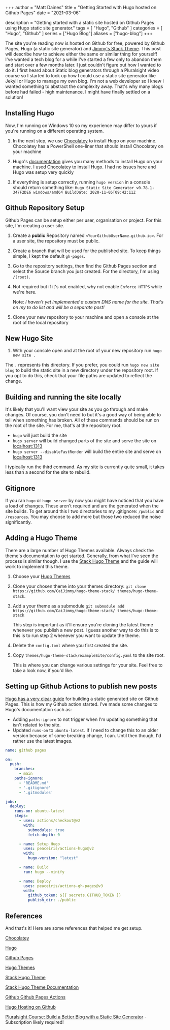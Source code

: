 +++
author = "Matt Daines"
title = "Getting Started with Hugo hosted on Github Pages"
date = "2021-03-06"

description = "Getting started with a static site hosted on Github Pages using Hugo static site generator."
tags = [
    "Hugo",
    "Github"
]
categories = [
    "Hugo",
    "Github"
]
series = ["Hugo Blog"]
aliases = ["hugo-blog"]
+++

The site you're reading now is hosted on Github for free, powered by Github Pages, Hugo (a static site generator) and [Jimmy's Stack Theme](https://github.com/CaiJimmy/hugo-theme-stack). This post will describe how to achieve either the same or similar thing for yourself!<!--more--> I've wanted a tech blog for a while I've started a few only to abandon them and start over a few months later. I just couldn't figure out how I wanted to do it. I first heard about Static blog generators through a Pluralsight video course so I started to look up how I could use a static site generator like Jekyll or Hugo to manage my own blog. I'm not a web developer so I knew I wanted something to abstract the complexity away. That's why many blogs before had failed - high maintenance. I might have finally settled on a solution!

## Installing Hugo

Now, I'm running on Windows 10 so my experience may differ to yours if you're running on a different operating system.

1) In the next step, we use [Chocolatey](https://chocolatey.org/install) to install Hugo on your machine. Chocolatey has a PowerShell one-liner that should install Chocolatey on your machine

2) Hugo's [documentation](https://gohugo.io/getting-started/installing) gives you many methods to install Hugo on your machine. I used [Chocolatey](https://gohugo.io/getting-started/installing#chocolatey-windows) to install Hugo. I had no issues here and Hugo was setup very quickly

3) If everything is setup correctly, running `hugo version` in a console should return something like: `Hugo Static Site Generator v0.78.1-347F2DE6 windows/amd64 BuildDate: 2020-11-05T09:42:11Z`

## Github Repository Setup

Github Pages can be setup either per user, organisation or project. For this site, I'm creating a user site.

1) Create a **public** Repository named `<YourGithubUserName.github.io>`. For a user site, the repository must be public.

2) Create a branch that will be used for the published site. To keep things simple, I kept the default `gh-pages`.

3) Go to the repository settings, then find the Github Pages section and select the Source branch you just created. For the directory, I'm using `/(root)`.

4) Not required but if it's not enabled, why not enable `Enforce HTTPS` while we're here.

    Note: *I haven't yet implemented a custom DNS name for the site. That's on my to do list and will be a separate post!*

5) Clone your new repository to your machine and open a console at the root of the local repository

## New Hugo Site

1) With your console open and at the root of your new repository run `hugo new site .`

The `.` represents this directory. If you prefer, you could run `hugo new site blog` to build the static site in a new directory under the repository root. If you opt to do this, check that your file paths are updated to reflect the change.

## Building and running the site locally

It's likely that you'll want view your site as you go through and make changes. Of course, you don't need to but it's a good way of being able to tell when something has broken. All of these commands should be run on the root of the site. For me, that's at the repository root.

- `hugo` will just build the site
- `hugo server` will build changed parts of the site and serve the site on [localhost:1313](http://localhost:1313/)
- `hugo server --disableFastRender` will build the entire site and serve on [localhost:1313](http://localhost:1313/)

I typically run the third command. As my site is currently quite small, it takes less than a second for the site to rebuild.

## Gitignore

If you ran `hugo` or `hugo server` by now you might have noticed that you have a load of changes. These aren't required and are the generated when the site builds. To get around this I two directories to my .gitignore: `/public` and `/resources`. You may choose to add more but those two reduced the noise significantly.

## Adding a Hugo Theme

There are a large number of Hugo Themes available. Always check the theme's documentation to get started. Generally, from what I've seen the process is similar though. I use the [Stack Hugo Theme](https://github.com/CaiJimmy/hugo-theme-stack) and the guide will work to implement this theme.

1) Choose your [Hugo Themes](https://themes.gohugo.io)

2) Clone your chosen theme into your themes directory: `git clone https://github.com/CaiJimmy/hugo-theme-stack/ themes/hugo-theme-stack`.

3) Add a your theme as a submodule `git submodule add https://github.com/CaiJimmy/hugo-theme-stack/ themes/hugo-theme-stack`

    This step is important as it'll ensure you're cloning the latest theme whenever you publish a new post. I guess another way to do this is to this is to run step 2 whenever you want to update the theme.

4) Delete the `config.toml` where you first created the site.

5) Copy `themes/hugo-theme-stack/exampleSite/config.yaml` to the site root.

    This is where you can change various settings for your site. Feel free to take a look now, if you'd like.

## Setting up Github Actions to publish new posts

[Hugo has a very clear guide](https://gohugo.io/hosting-and-deployment/hosting-on-github#build-hugo-with-github-action) for building a static generated site on Github Pages. This is how my Github action started. I've made some changes to Hugo's documentation such as:

- Adding `paths-ignore` to not trigger when I'm updating something that isn't related to the site.
- Updated `runs-on` to `ubuntu-latest`. If I need to change this to an older version because of some breaking change, I can. Until then though, I'd rather use the latest images.

```yml
name: github pages

on:
  push:
    branches:
      - main
    paths-ignore:
      - 'README.md'
      - '.gitignore'
      - '.gitmodules'

jobs:
  deploy:
    runs-on: ubuntu-latest
    steps:
      - uses: actions/checkout@v2
        with:
          submodules: true
          fetch-depth: 0

      - name: Setup Hugo
        uses: peaceiris/actions-hugo@v2
        with:
          hugo-version: "latest"

      - name: Build
        run: hugo --minify

      - name: Deploy
        uses: peaceiris/actions-gh-pages@v3
        with:
          github_token: ${{ secrets.GITHUB_TOKEN }}
          publish_dir: ./public
```

## References

And that's it! Here are some references that helped me get setup.

[Chocolatey](https://chocolatey.org)

[Hugo](https://gohugo.io)

[Github Pages](https://docs.github.com/en/github/working-with-github-pages)

[Hugo Themes](https://themes.gohugo.io)

[Stack Hugo Theme](https://github.com/CaiJimmy/hugo-theme-stack)

[Stack Hugo Theme Documentation](https://docs.stack.jimmycai.com)

[Github Github Pages Actions](https://github.com/peaceiris/actions-gh-pages)

[Hugo Hosting on Github](https://gohugo.io/hosting-and-deployment/hosting-on-github)

[Pluralsight Course: Build a Better Blog with a Static Site Generator](https://app.pluralsight.com/library/courses/static-site-generator-build-better-blog) - Subscription likely required!
